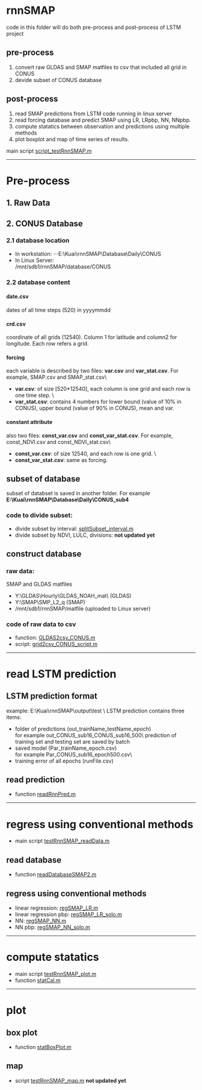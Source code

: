 # rnnSMAP
code in this folder will do both pre-process and post-process of LSTM project
## pre-process
1. convert raw GLDAS and SMAP matfiles to csv that included all grid in CONUS
2. devide subset of CONUS database

## post-process
1. read SMAP predictions from LSTM code running in linux server
2. read forcing database and predict SMAP using LR, LRpbp, NN, NNpbp.
3. compute statatics between observation and predictions using multiple methods
4. plot boxplot and map of time series of results. 

main script [script_testRnnSMAP.m](./script_testRnnSMAP.m)
***

# Pre-process
## 1. Raw Data
## 2. CONUS Database 
### 2.1 database location
- In workstation:
⋅⋅⋅E:\Kuai\rnnSMAP\Database\Daily\CONUS
- In Linux Server:\
/mnt/sdb1/rnnSMAP/database/CONUS
### 2.2 database content
#### date.csv
dates of all time steps (520) in yyyymmdd
#### crd.csv
coordinate of all grids (12540). Column 1 for latitude and column2 for longitude. Each row refers a grid.
#### forcing 
each variable is described by two files: **var.csv** and **var_stat.csv**. For example, SMAP.csv and SMAP_stat.csv\
- **var.csv**: of size [520*12540], each column is one grid and each row is one time step. \
- **var_stat.csv**: contains 4 numbers for lower bound (value of 10% in CONUS), upper bound (value of 90% in CONUS), mean and var. 
#### constant attribute 
also two files: **const_var.csv** and **const_var_stat.csv**. For example, const_NDVI.csv and const_NDVI_stat.csv\
- **const_var.csv**: of size 12540, and each row is one grid. \
- **const_var_stat.csv**: same as forcing. 
## subset of database
subset of databset is saved in another folder. For example **E:\Kuai\rnnSMAP\Database\Daily\CONUS_sub4**
### code to divide subset:
- divide subset by interval: [splitSubset_interval.m](./splitSubset_interval.m)
- divide subset by NDVI, LULC, divisions: **not updated yet**
## construct database
### raw data: 
SMAP and GLDAS matfiles
- Y:\GLDAS\Hourly\GLDAS_NOAH_mat\ (GLDAS)
- Y:\SMAP\SMP_L2_q (SMAP)
- /mnt/sdb1/rnnSMAP/matfile (uploaded to Linux server)
### code of raw data to csv
- function: [GLDAS2csv_CONUS.m](./GLDAS2csv_CONUS.m)
- script: [grid2csv_CONUS_script.m](./grid2csv_CONUS_script.m)
***

# read LSTM prediction
## LSTM prediction format
example: E:\Kuai\rnnSMAP\output\test \ 
LSTM prediction contains three items:
- folder of predictions (out_trainName_testName_epoch)\
for example out_CONUS_sub16_CONUS_sub16_500\ 
prediction of training set and testing set are saved by batch
- saved model (Par_trainName_epoch.csv) \
for example Par_CONUS_sub16_epoch500.csv\ 
- training error of all epochs (runFile.csv)

## read prediction
- function [readRnnPred.m](./readRnnPred.m)
***

# regress using conventional methods
- main script [testRnnSMAP_readData.m](./testRnnSMAP_readData.m)
## read database
- function [readDatabaseSMAP2.m](./readDatabaseSMAP2.m)
## regress using conventional methods
- linear regression: [regSMAP_LR.m](./regSMAP_LR.m)
- linear regression pbp: [regSMAP_LR_solo.m](./regSMAP_LR_solo.m)
- NN: [regSMAP_NN.m](./regSMAP_NN.m)
- NN pbp: [regSMAP_NN_solo.m](./regSMAP_NN_solo.m)
***

# compute statatics
- main script [testRnnSMAP_plot.m](./testRnnSMAP_plot.m)
- function [statCal.m](./statCal.m)
***

# plot
## box plot
- function [statBoxPlot.m](./statBoxPlot.m)
## map 
- script [testRnnSMAP_map.m](./testRnnSMAP_map.m) **not updated yet**

